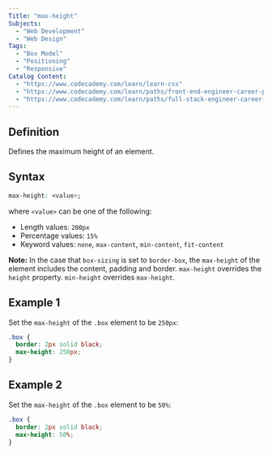 ```yaml
---
Title: "max-height"
Subjects:
  - "Web Development"
  - "Web Design"
Tags:
  - "Box Model"
  - "Positioning"
  - "Responsive"
Catalog Content:
  - "https://www.codecademy.com/learn/learn-css"
  - "https://www.codecademy.com/learn/paths/front-end-engineer-career-path"
  - "https://www.codecademy.com/learn/paths/full-stack-engineer-career-path"
---
```


## Definition

Defines the maximum height of an element.

## Syntax

```css
max-height: <value>;
```

where `<value>` can be one of the following:

- Length values: `200px`
- Percentage values: `15%`
- Keyword values: `none`, `max-content`, `min-content`, `fit-content`

**Note:** In the case that `box-sizing` is set to `border-box`, the `max-height` of the element includes the content, padding and border. `max-height` overrides the `height` property. `min-height` overrides `max-height`.

## Example 1

Set the `max-height` of the `.box` element to be `250px`:

```css
.box {
  border: 2px solid black;
  max-height: 250px;
}
```

## Example 2

Set the `max-height` of the `.box` element to be `50%`:

```css
.box {
  border: 2px solid black;
  max-height: 50%;
}
```



